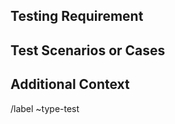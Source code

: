 ## Testing Requirement
<!-- Describe what needs to be tested. -->

## Test Scenarios or Cases
<!-- If possible, list test scenarios or cases. -->

## Additional Context
<!-- Any additional information regarding the test. -->


/label ~type-test